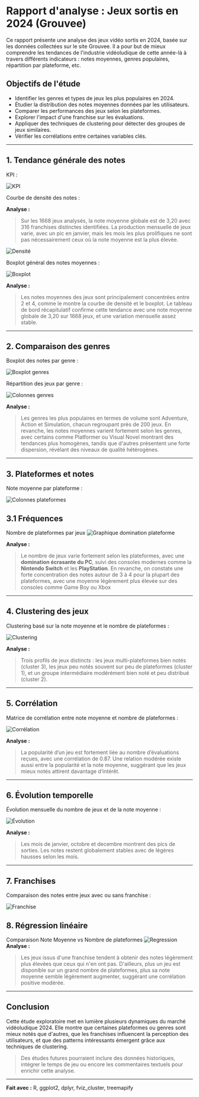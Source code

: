 # Rapport d'analyse : Jeux sortis en 2024 (Grouvee)

Ce rapport présente une analyse des jeux vidéo sortis en 2024, basée sur les données collectées sur le site Grouvee. Il a pour but de mieux comprendre les tendances de l'industrie vidéoludique de cette année-là à travers différents indicateurs : notes moyennes, genres populaires, répartition par plateforme, etc.

## Objectifs de l'étude

- Identifier les genres et types de jeux les plus populaires en 2024.
- Étudier la distribution des notes moyennes données par les utilisateurs.
- Comparer les performances des jeux selon les plateformes.
- Explorer l'impact d'une franchise sur les évaluations.
- Appliquer des techniques de clustering pour détecter des groupes de jeux similaires.
- Vérifier les corrélations entre certaines variables clés.

---

## 1. Tendance générale des notes


KPI :

![KPI](./images/resume.png)

Courbe de densité des notes :

**Analyse :** 
> Sur les 1668 jeux analysés, la note moyenne globale est de 3,20 avec 316 franchises distinctes identifiées. La production mensuelle de jeux varie, avec un pic en janvier, mais les mois les plus prolifiques ne sont pas nécessairement ceux où la note moyenne est la plus élevée.

![Densité](./images/courbe_de_densite.png)

Boxplot général des notes moyennes :

![Boxplot](./images/rep_glob_des_notes_moy.png)

**Analyse :**
> Les notes moyennes des jeux sont principalement concentrées entre 2 et 4, comme le montre la courbe de densité et le boxplot. Le tableau de bord récapitulatif confirme cette tendance avec une note moyenne globale de 3,20 sur 1668 jeux, et une variation mensuelle assez stable.
---

## 2. Comparaison des genres

Boxplot des notes par genre :

![Boxplot genres](./images/boxplot.png)

Répartition des jeux par genre :

![Colonnes genres](./images/jeux_par_genre_treemp.png)

**Analyse :**
> Les genres les plus populaires en termes de volume sont Adventure, Action et Simulation, chacun regroupant près de 200 jeux. En revanche, les notes moyennes varient fortement selon les genres, avec certains comme Platformer ou Visual Novel montrant des tendances plus homogènes, tandis que d'autres présentent une forte dispersion, révélant des niveaux de qualité hétérogènes.

---

## 3. Plateformes et notes

Note moyenne par plateforme :

![Colonnes plateformes](./images/note_moyenne_jeux_par_plateforme.png)

## 3.1 Fréquences 
Nombre de plateformes par jeux
![Graphique domination plateforme](./images/nbjeux_par_plateforme.png)

**Analyse :**
> Le nombre de jeux varie fortement selon les plateformes, avec une **domination écrasante du PC**, suivi des consoles modernes comme la **Nintendo Switch** et les **PlayStation**. En revanche, on constate une forte concentration des notes autour de 3 à 4 pour la plupart des plateformes, avec une moyenne légèrement plus élevée sur des consoles comme Game Boy ou Xbox
---

## 4. Clustering des jeux

Clustering basé sur la note moyenne et le nombre de plateformes :

![Clustering](./images/cluster.png)

**Analyse :**
> Trois profils de jeux distincts : les jeux multi-plateformes bien notés (cluster 3), les jeux peu notés souvent sur peu de plateformes (cluster 1), et un groupe intermédiaire modérément bien noté et peu distribué (cluster 2).

---

## 5. Corrélation

Matrice de corrélation entre note moyenne et nombre de plateformes :

![Corrélation](./images/correlation.png)

**Analyse :**
> La popularité d’un jeu est fortement liée au nombre d’évaluations reçues, avec une corrélation de 0.87. Une relation modérée existe aussi entre la popularité et la note moyenne, suggérant que les jeux mieux notés attirent davantage d’intérêt.

---

## 6. Évolution temporelle

Évolution mensuelle du nombre de jeux et de la note moyenne :

![Évolution](./images/jeux_par_mois.png)

**Analyse :**
> Les mois de janvier, octobre et decembre montrent des pics de sorties. Les notes restent globalement stables avec de légères hausses selon les mois.

---

## 7. Franchises

Comparaison des notes entre jeux avec ou sans franchise :

![Franchise](./images/noteavecousansfranchise.png)


## 8. Régression linéaire

Comparaison Note Moyenne vs Nombre de plateformes
![Regression](./images/notemoy_vs_nbplatf1.png)
**Analyse :**
> Les jeux issus d'une franchise tendent à obtenir des notes légèrement plus élevées que ceux qui n'en ont pas. D'ailleurs, plus un jeu est disponible sur un grand nombre de plateformes, plus sa note moyenne semble légèrement augmenter, suggérant une corrélation positive modérée.

---

## Conclusion

Cette étude exploratoire met en lumière plusieurs dynamiques du marché vidéoludique 2024. Elle montre que certaines plateformes ou genres sont mieux notés que d'autres, que les franchises influencent la perception des utilisateurs, et que des patterns intéressants émergent grâce aux techniques de clustering.

> Des études futures pourraient inclure des données historiques, intégrer le temps de jeu ou encore les commentaires textuels pour enrichir cette analyse.

---

**Fait avec :** R, ggplot2, dplyr, fviz_cluster, treemapify
